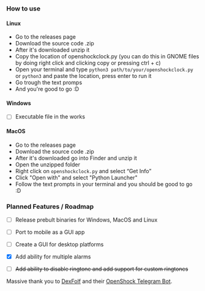 ### How to use
#### Linux
- Go to the releases page
- Download the source code .zip
- After it's downloaded unzip it
- Copy the location of openshockclock.py (you can do this in GNOME files by doing right click and clicking copy or pressing ctrl + c)
- Open your terminal and type ```python3 path/to/your/openshockclock.py``` or ```python3``` and paste the location, press enter to run it
- Go trough the text promps
- And you're good to go :D
#### Windows
- [ ] Executable file in the works
#### MacOS
- Go to the releases page
- Download the source code .zip
- After it's downloaded go into Finder and unzip it
- Open the unzipped folder
- Right click on ```openshockclock.py``` and select “Get Info”
- Click "Open with" and select "Python Launcher"
- Follow the text prompts in your terminal and you should be good to go :D
  
### Planned Features / Roadmap
- [ ] Release prebult binaries for Windows, MacOS and Linux
- [ ] Port to mobile as a GUI app
- [ ] Create a GUI for desktop platforms

- [x] Add ability for multiple alarms
- [ ] ~~Add ability to disable ringtone and add support for custom ringtones~~

Massive thank you to [DexFolf](https://github.com/DexFolf) and their [OpenShock Telegram Bot](https://github.com/DexFolf/OpenShockTelegramBot).

